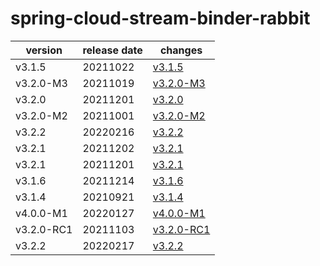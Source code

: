 # spring-cloud-stream-binder-rabbit	


|version|release date|changes|
|---|---|---|
|v3.1.5|20211022|[v3.1.5](./v3.1.5-20211022.md)|
|v3.2.0-M3|20211019|[v3.2.0-M3](./v3.2.0-M3-20211019.md)|
|v3.2.0|20211201|[v3.2.0](./v3.2.0-20211201.md)|
|v3.2.0-M2|20211001|[v3.2.0-M2](./v3.2.0-M2-20211001.md)|
|v3.2.2|20220216|[v3.2.2](./v3.2.2-20220216.md)|
|v3.2.1|20211202|[v3.2.1](./v3.2.1-20211202.md)|
|v3.2.1|20211201|[v3.2.1](./v3.2.1-20211201.md)|
|v3.1.6|20211214|[v3.1.6](./v3.1.6-20211214.md)|
|v3.1.4|20210921|[v3.1.4](./v3.1.4-20210921.md)|
|v4.0.0-M1|20220127|[v4.0.0-M1](./v4.0.0-M1-20220127.md)|
|v3.2.0-RC1|20211103|[v3.2.0-RC1](./v3.2.0-RC1-20211103.md)|
|v3.2.2|20220217|[v3.2.2](./v3.2.2-20220217.md)|

